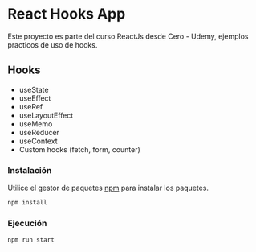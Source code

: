 # React Hooks App

Este proyecto es parte del curso ReactJs desde Cero - Udemy, ejemplos practicos de uso de hooks.

## Hooks

- useState
- useEffect
- useRef
- useLayoutEffect
- useMemo
- useReducer
- useContext
- Custom hooks (fetch, form, counter)

### Instalación

Utilice el gestor de paquetes [npm](https://docs.npmjs.com/downloading-and-installing-node-js-and-npm) para instalar los paquetes.

```bash
npm install
```

### Ejecución

```bash
npm run start
```


